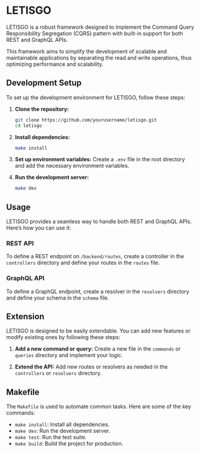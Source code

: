 # LETISGO

LETISGO is a robust framework designed to implement the Command Query Responsibility Segregation (CQRS)
pattern with built-in support for both REST and GraphQL APIs.

This framework aims to simplify the development of scalable and maintainable applications
by separating the read and write operations, thus optimizing performance and scalability.

## Development Setup

To set up the development environment for LETISGO, follow these steps:

1. **Clone the repository:**
   ```sh
   git clone https://github.com/yourusername/letisgo.git
   cd letisgo
   ```

2. **Install dependencies:**
   ```sh
   make install
   ```

3. **Set up environment variables:**
   Create a `.env` file in the root directory and add the necessary environment variables.

4. **Run the development server:**
   ```sh
   make dev
   ```

## Usage

LETISGO provides a seamless way to handle both REST and GraphQL APIs. Here’s how you can use it:

### REST API

To define a REST endpoint on `/backend/routes`,
create a controller in the `controllers` directory
and define your routes in the `routes` file.

### GraphQL API

To define a GraphQL endpoint,
create a resolver in the `resolvers` directory
and define your schema in the `schema` file.

## Extension

LETISGO is designed to be easily extendable. You can add new features or modify existing ones by following these steps:

1. **Add a new command or query:**
   Create a new file in the `commands` or `queries` directory and implement your logic.

2. **Extend the API:**
   Add new routes or resolvers as needed in the `controllers` or `resolvers` directory.

## Makefile

The `Makefile` is used to automate common tasks. Here are some of the key commands:

- `make install`: Install all dependencies.
- `make dev`: Run the development server.
- `make test`: Run the test suite.
- `make build`: Build the project for production.

